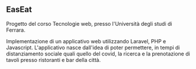## EasEat
Progetto del corso Tecnologie web, presso l'Università degli studi di Ferrara.

Implementazione di un applicativo web utilizzando Laravel, PHP e Javascript. L'applicativo nasce dall'idea di poter permettere, in tempi di distanziamento sociale quali quello del covid, la ricerca e la prenotazione di tavoli presso ristoranti e bar della città. 

